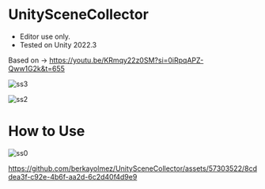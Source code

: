 # UnitySceneCollector

* Editor use only.
* Tested on Unity 2022.3

Based on -> https://youtu.be/KRmqy22z0SM?si=0iRpqAPZ-Qww1G2k&t=655

![ss3](https://github.com/berkayolmez/UnitySceneCollector/assets/57303522/34df1f38-e697-480f-957f-febc1bfa2587)

![ss2](https://github.com/berkayolmez/UnitySceneCollector/assets/57303522/000ea2c3-3da8-4a74-87db-0b8224a7af17)

# How to Use

![ss0](https://github.com/berkayolmez/UnitySceneCollector/assets/57303522/e5ac1ff1-412b-49f3-89c8-5de6ee81c0ba)

https://github.com/berkayolmez/UnitySceneCollector/assets/57303522/8cddea3f-c92e-4b6f-aa2d-6c2d40f4d9e9
